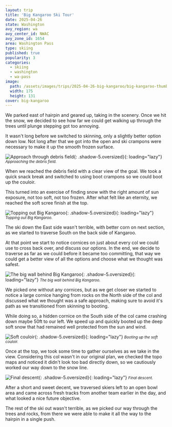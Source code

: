 ```yaml
---
layout: trip
title: 'Big Kangaroo Ski Tour'
date: 2025-04-26
state: Washington
avy_region: wa
avy_center_id: NWAC
avy_zone_id: 1654
area: Washington Pass
type: skiing
published: true
popularity: 3
categories:
  - skiing
  - washington
  - wa-pass
image:
  path: /assets/images/trips/2025-04-26-big-kangaroo/big-kangaroo-thumb.jpg
  width: 175
  height: 131
cover: big-kangaroo
---
```


We parked east of hairpin and geared up, taking in the scenery. Once we hit the snow, we decided to see how far we could get walking up through the trees until plunge stepping got too annoying.

It wasn't long before we switched to skinning, only a slightly better option down low.
Not long after that we got into the open and ski crampons were necessary to make it up the smooth frozen surface.

![Approach through debris field](/assets/images/trips/2025-04-26-big-kangaroo/approach-debris-field.jpg "Approach the debris field"){: .shadow-5.oversized}{: loading="lazy"} <small><i>Approaching the debris field.</i></small>

When we reached the debris field with a clear view of the goal.
We took a quick snack break and switched to using boot crampons so we could boot up the couloir.

This turned into an exercise of finding snow with the right amount of sun exposure, not too soft, not too frozen.
After what felt like an eternity, we reached the soft scree finish at the top.

![Topping out Big Kangaroo](/assets/images/trips/2025-04-26-big-kangaroo/kangaroo-top-out.jpg "Topping out Big Kangaroo"){: .shadow-5.oversized}{: loading="lazy"} <small><i>Topping out Big Kangaroo.</i></small>

The ski down the East side wasn't terrible, with better corn on next section, as we started to traverse South on the back side of Kangaroo.

At that point we start to notice cornices on just about every col we could use to cross back over, and discuss our options.
In the end, we decide to traverse as far as we could before it became too committing, that way we could get a better view of all the options and choose what we thought was safest.

![The big wall behind Big Kangaroo](/assets/images/trips/2025-04-26-big-kangaroo/big-kangaroo-wall.jpg  "The big wall behind Big Kangaroo"){: .shadow-5.oversized}{: loading="lazy"} <small><i>The big wall behind Big Kangaroo.</i></small>

We picked one without any cornices, but as we get closer we started to notice a large cornice hanging from rocks on the North side of the col and discussed what we thought was a safe approach, making sure to avoid it's path as we transitioned from skinning to booting.

While doing so, a hidden cornice on the South side of the col came crashing down maybe 50ft to our left. We speed up and quickly booted up the deep soft snow that had remained well protected from the sun and wind.

![Soft couloir](/assets/images/trips/2025-04-26-big-kangaroo/soft-couloir.jpg  "Soft couloir"){: .shadow-5.oversized}{: loading="lazy"} <small><i>Booting up the soft couloir.</i></small>

Once at the top, we took some time to gather ourselves as we take in the view. Considering this col wasn't in our original plan, we checked the topo maps and noticed it didn't look too bad directly down, so we cautiously worked our way down to the snow line.


![Final descent](/assets/images/trips/2025-04-26-big-kangaroo/final-descent.jpg  "Final descent"){: .shadow-5.oversized}{: loading="lazy"} <small><i>Final descent.</i></small>

After a short and sweet decent, we traversed skiers left to an open bowl area and came across fresh tracks from another team earlier in the day, and what looked a nice future objective.

The rest of the ski out wasn't terrible, as we picked our way through the trees and rocks, from there we were able to make it all the way to the hairpin in a single push.
